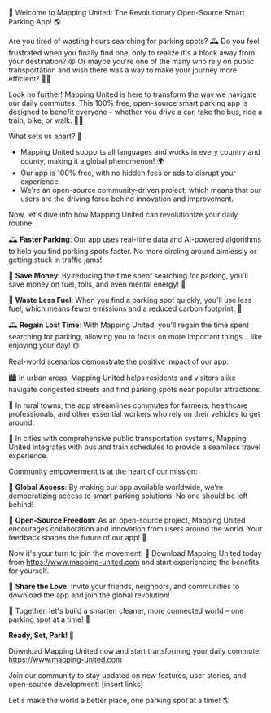 🚀 Welcome to Mapping United: The Revolutionary Open-Source Smart Parking App! 🌎

Are you tired of wasting hours searching for parking spots? 🕰️ Do you feel frustrated when you finally find one, only to realize it's a block away from your destination? 😩 Or maybe you're one of the many who rely on public transportation and wish there was a way to make your journey more efficient? 🚌🚂

Look no further! Mapping United is here to transform the way we navigate our daily commutes. This 100% free, open-source smart parking app is designed to benefit everyone – whether you drive a car, take the bus, ride a train, bike, or walk. 👣💨

What sets us apart? 🤔

* Mapping United supports all languages and works in every country and county, making it a global phenomenon! 🌍
* Our app is 100% free, with no hidden fees or ads to disrupt your experience.
* We're an open-source community-driven project, which means that our users are the driving force behind innovation and improvement.

Now, let's dive into how Mapping United can revolutionize your daily routine:

🕰️ **Faster Parking**: Our app uses real-time data and AI-powered algorithms to help you find parking spots faster. No more circling around aimlessly or getting stuck in traffic jams!

💸 **Save Money**: By reducing the time spent searching for parking, you'll save money on fuel, tolls, and even mental energy! 🙏

🌿 **Waste Less Fuel**: When you find a parking spot quickly, you'll use less fuel, which means fewer emissions and a reduced carbon footprint. 💚

🕰️ **Regain Lost Time**: With Mapping United, you'll regain the time spent searching for parking, allowing you to focus on more important things... like enjoying your day! 🌞

Real-world scenarios demonstrate the positive impact of our app:

🏙️ In urban areas, Mapping United helps residents and visitors alike navigate congested streets and find parking spots near popular attractions.

🌳 In rural towns, the app streamlines commutes for farmers, healthcare professionals, and other essential workers who rely on their vehicles to get around.

🚌 In cities with comprehensive public transportation systems, Mapping United integrates with bus and train schedules to provide a seamless travel experience.

Community empowerment is at the heart of our mission:

💪 **Global Access**: By making our app available worldwide, we're democratizing access to smart parking solutions. No one should be left behind!

🌈 **Open-Source Freedom**: As an open-source project, Mapping United encourages collaboration and innovation from users around the world. Your feedback shapes the future of our app! 💬

Now it's your turn to join the movement! 🎉 Download Mapping United today from https://www.mapping-united.com and start experiencing the benefits for yourself.

📣 **Share the Love**: Invite your friends, neighbors, and communities to download the app and join the global revolution!

💪 Together, let's build a smarter, cleaner, more connected world – one parking spot at a time! 🌟

**Ready, Set, Park! 💨**

Download Mapping United now and start transforming your daily commute: https://www.mapping-united.com

Join our community to stay updated on new features, user stories, and open-source development: [insert links]

Let's make the world a better place, one parking spot at a time! 🌎